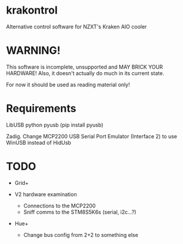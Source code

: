 # krakontrol
Alternative control software for NZXT's Kraken AIO cooler

# WARNING!

This software is incomplete, unsupported and MAY BRICK YOUR HARDWARE!
Also, it doesn't actually do much in its current state.

For now it should be used as reading material only!

# Requirements
LibUSB
python
pyusb (pip install pyusb)

Zadig. Change MCP2200 USB Serial Port Emulator (Interface 2) to use WinUSB instead of HidUsb


# TODO

* Grid+
 * V2 hardware examination
   * Connections to the MCP2200
   * Sniff comms to the STM8S5K6s (serial, i2c...?)

* Hue+
  * Change bus config from 2+2 to something else

